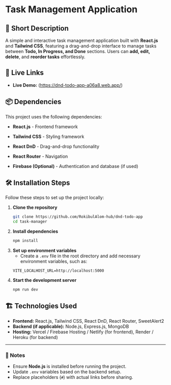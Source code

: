 # Task Management Application

## 🚀 Short Description

A simple and interactive task management application built with **React.js** and **Tailwind CSS**, featuring a drag-and-drop interface to manage tasks between **Todo, In Progress, and Done** sections. Users can **add, edit, delete**, and **reorder tasks** effortlessly.

## 🔗 Live Links

- **Live Demo:** (https://dnd-todo-app-a06a8.web.app/)

## 📦 Dependencies

This project uses the following dependencies:

- **React.js** - Frontend framework
- **Tailwind CSS** - Styling framework
- **React DnD** - Drag-and-drop functionality
- **React Router** - Navigation

- **Firebase (Optional)** - Authentication and database (if used)

## 🛠 Installation Steps

Follow these steps to set up the project locally:

1. **Clone the repository**
   ```bash
   git clone https://github.com/RokibulAlom-hub/dnd-todo-app
   cd task-manager
   ```
2. **Install dependencies**
   ```bash
   npm install
   ```
3. **Set up environment variables**
   - Create a `.env` file in the root directory and add necessary environment variables, such as:
   ```env
   VITE_LOCALHOST_URL=http://localhost:5000
   ```
4. **Start the development server**
   ```bash
   npm run dev
   ```

## 🏗 Technologies Used

- **Frontend:** React.js, Tailwind CSS, React DnD, React Router, SweetAlert2
- **Backend (if applicable):** Node.js, Express.js, MongoDB
- **Hosting:** Vercel / Firebase Hosting / Netlify (for frontend), Render / Heroku (for backend)

---

### 📌 Notes

- Ensure **Node.js** is installed before running the project.
- Update `.env` variables based on the backend setup.
- Replace placeholders (`#`) with actual links before sharing.
